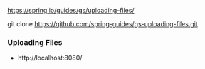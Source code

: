 https://spring.io/guides/gs/uploading-files/

git clone https://github.com/spring-guides/gs-uploading-files.git

### Uploading Files

* http://localhost:8080/
